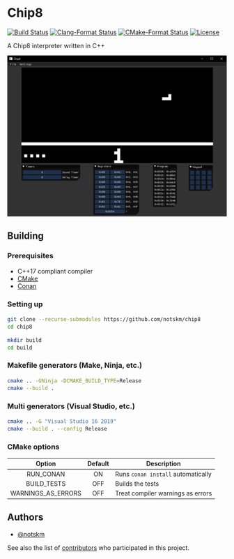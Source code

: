 # Chip8

[![Build Status](https://github.com/notskm/chip8/workflows/CI/badge.svg)](https://github.com/notskm/chip8/actions?query=workflow%3ACI)
[![Clang-Format Status](https://github.com/notskm/chip8/workflows/clang-format/badge.svg)](https://github.com/notskm/chip8/actions?query=workflow%3Aclang-format)
[![CMake-Format Status](https://github.com/notskm/chip8/workflows/cmake-format/badge.svg)](https://github.com/notskm/chip8/actions?query=workflow%3Acmake-format)
[![License](https://img.shields.io/github/license/notskm/chip8)](./LICENSE)

A Chip8 interpreter written in C++

![Chip8 screenshot](./data/screenshots/chip8.png)

## Building

### Prerequisites

* C++17 compliant compiler
* [CMake](https://cmake.org/download/)
* [Conan](https://conan.io/downloads.html)

### Setting up

```sh
git clone --recurse-submodules https://github.com/notskm/chip8
cd chip8
```

```sh
mkdir build
cd build
```

### Makefile generators (Make, Ninja, etc.)

```sh
cmake .. -GNinja -DCMAKE_BUILD_TYPE=Release
cmake --build .
```

### Multi generators (Visual Studio, etc.)

```sh
cmake .. -G "Visual Studio 16 2019"
cmake --build . --config Release
```

### CMake options

|       Option       | Default | Description                        |
| :----------------: | :-----: | ---------------------------------- |
|     RUN_CONAN      |   ON    | Runs `conan install` automatically |
|    BUILD_TESTS     |   OFF   | Builds the tests                   |
| WARNINGS_AS_ERRORS |   OFF   | Treat compiler warnings as errors  |

## Authors

* [@notskm](https://github.com/notskm)

See also the list of [contributors](https://github.com/notskm/chip8) who participated in this project.
